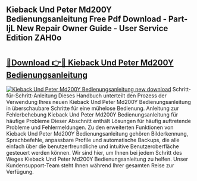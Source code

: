 ## Kieback Und Peter Md200Y Bedienungsanleitung Free Pdf Download - Part-ljL New Repair Owner Guide - User Service Edition ZAH0o

# <h2><a href="http://df2o6xd.blite.top/?on=Kieback+Und+Peter+Md200Y+Bedienungsanleitung">🔗Download 👉🔴 Kieback Und Peter Md200Y Bedienungsanleitung</a></h2>

[![Kieback Und Peter Md200Y Bedienungsanleitung new download](https://i.imgur.com/lujVjoI.png)](http://df2o6xd.blite.top/?on=Kieback+Und+Peter+Md200Y+Bedienungsanleitung)
Schritt-für-Schritt-Anleitung Dieses Handbuch unterteilt den Prozess der Verwendung Ihres neuen Kieback Und Peter Md200Y Bedienungsanleitung in überschaubare Schritte für eine mühelose Bedienung. Anleitung zur Fehlerbehebung Kieback Und Peter Md200Y Bedienungsanleitung für häufige Probleme Dieser Abschnitt enthält Lösungen für häufig auftretende Probleme und Fehlermeldungen. Zu den erweiterten Funktionen von Kieback Und Peter Md200Y Bedienungsanleitung gehören Bilderkennung, Sprachbefehle, anpassbare Profile und automatische Backups, die alle einfach über die benutzerfreundliche und intuitive Benutzeroberfläche gesteuert werden können. Wir sind hier, um Ihnen bei jedem Schritt des Weges Kieback Und Peter Md200Y Bedienungsanleitung zu helfen. Unser Kundensupport-Team steht Ihnen während Ihrer gesamten Reise zur Verfügung.
